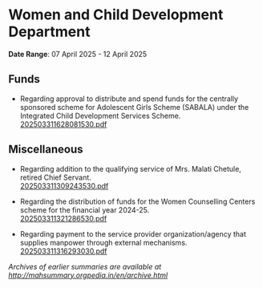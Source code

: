 # Women and Child Development Department

**Date Range**: 07 April 2025 - 12 April 2025


## Funds
- Regarding approval to distribute and spend funds for the centrally sponsored scheme for Adolescent Girls Scheme (SABALA) under the Integrated Child Development Services Scheme.\
  [202503311628081530.pdf](https://gr.maharashtra.gov.in/Site/Upload/Government%20Resolutions/English/202503311628081530.pdf)

## Miscellaneous
- Regarding addition to the qualifying service of Mrs. Malati Chetule, retired Chief Servant.\
  [202503311309243530.pdf](https://gr.maharashtra.gov.in/Site/Upload/Government%20Resolutions/English/202503311309243530.pdf)

- Regarding the distribution of funds for the Women Counselling Centers scheme for the financial year 2024-25.\
  [202503311321286530.pdf](https://gr.maharashtra.gov.in/Site/Upload/Government%20Resolutions/English/202503311321286530.pdf)

- Regarding payment to the service provider organization/agency that supplies manpower through external mechanisms.\
  [202503311316293030.pdf](https://gr.maharashtra.gov.in/Site/Upload/Government%20Resolutions/English/202503311316293030.pdf)


*Archives of earlier summaries are available at http://mahsummary.orgpedia.in/en/archive.html*